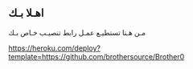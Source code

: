 ## اهـلا بـك
مـن هـنا تستطيـع عمـل رابط تنصيـب خـاص بـك


https://heroku.com/deploy?template=https://github.com/brothersource/Brother0

